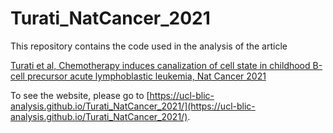 # Turati_NatCancer_2021

This repository contains the code used in the analysis of the article

[Turati et al, Chemotherapy induces canalization of cell state in childhood B-cell precursor acute lymphoblastic leukemia, Nat Cancer 2021](https://rdcu.be/cnL8X)

To see the website, please go to [https://ucl-blic-analysis.github.io/Turati_NatCancer_2021/](https://ucl-blic-analysis.github.io/Turati_NatCancer_2021/).